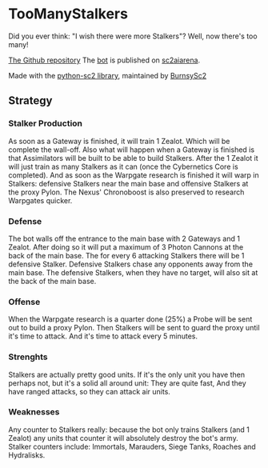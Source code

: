 # TooManyStalkers
Did you ever think: "I wish there were more Stalkers"? Well, now there's too many!

[The Github repository](https://github.com/ProfessorQu/TooManyStalkers)
The [bot](https://sc2ai.net/bots/294/) is published on [sc2aiarena](https://sc2ai.net).

Made with the [python-sc2 library](https://github.com/BurnySc2/python-sc2), maintained by [BurnsySc2](https://github.com/BurnySc2/)

## Strategy
### Stalker Production
As soon as a Gateway is finished, it will train 1 Zealot. Which will be complete the wall-off.
Also what will happen when a Gateway is finished is that Assimilators will be built to be able to build Stalkers.
After the 1 Zealot it will just train as many Stalkers as it can (once the Cybernetics Core is completed).
And as soon as the Warpgate research is finished it will warp in Stalkers: defensive Stalkers near the main base and offensive Stalkers at the proxy Pylon.
The Nexus' Chronoboost is also preserved to research Warpgates quicker.

### Defense
The bot walls off the entrance to the main base with 2 Gateways and 1 Zealot.
After doing so it will put a maximum of 3 Photon Cannons at the back of the main base.
The for every 6 attacking Stalkers there will be 1 defensive Stalker. Defensive Stalkers chase any opponents away from the main base.
The defensive Stalkers, when they have no target, will also sit at the back of the main base.

### Offense
When the Warpgate research is a quarter done (25%) a Probe will be sent out to build a proxy Pylon.
Then Stalkers will be sent to guard the proxy until it's time to attack.
And it's time to attack every 5 minutes.

### Strenghts
Stalkers are actually pretty good units. If it's the only unit you have then perhaps not, but it's a solid all around unit:
They are quite fast,
And they have ranged attacks, so they can attack air units.

### Weaknesses
Any counter to Stalkers really: because the bot only trains Stalkers (and 1 Zealot) any units that counter it will absolutely destroy the bot's army.
Stalker counters include: Immortals, Marauders, Siege Tanks, Roaches and Hydralisks.
